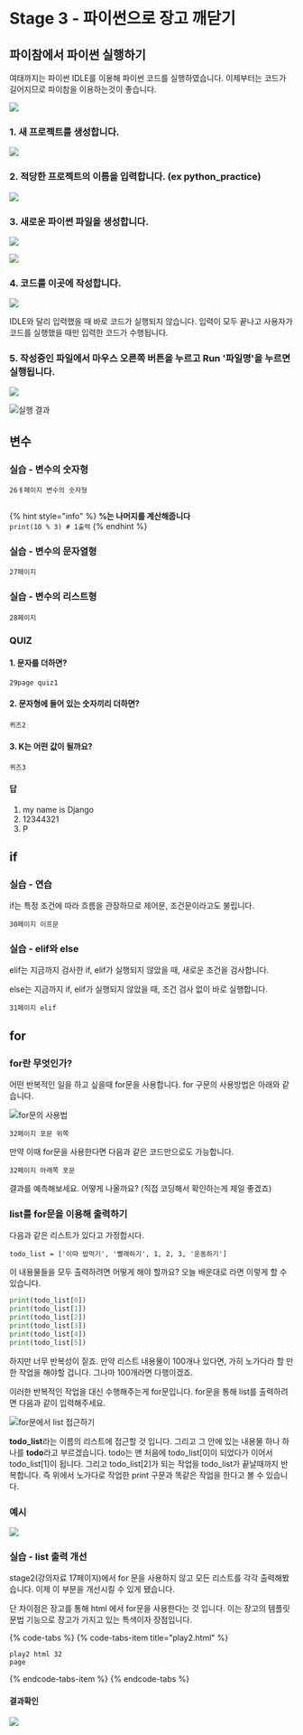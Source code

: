 # Stage 3 - 파이썬으로 장고 깨닫기

## 파이참에서 파이썬 실행하기

여태까지는 파이썬 IDLE를 이용해 파이썬 코드를 실행하였습니다. 이제부터는 코드가 길어지므로 파이참을 이용하는것이 좋습니다.

![](../.gitbook/assets/image%20%2830%29.png)

### 1. 새 프로젝트를 생성합니다.

![](../.gitbook/assets/image%20%28111%29.png)

### 2. 적당한 프로젝트의 이름을 입력합니다. \(ex python\_practice\)

![](../.gitbook/assets/image%20%2828%29.png)

### 3. 새로운 파이썬 파일을 생성합니다.

![](../.gitbook/assets/image%20%2899%29.png)

![](../.gitbook/assets/image%20%2883%29.png)

### 4. 코드를 이곳에 작성합니다.

![](../.gitbook/assets/image%20%2820%29.png)

IDLE와 달리 입력했을 때 바로 코드가 실행되지 않습니다. 입력이 모두 끝나고 사용자가 코드를 실행했을 때만 입력한 코드가 수행됩니다.

### 5. 작성중인 파일에서 마우스 오른쪽 버튼을 누르고 Run '파일명'을 누르면 실행됩니다.

![](../.gitbook/assets/image%20%2865%29.png)

![&#xC2E4;&#xD589; &#xACB0;&#xACFC;](../.gitbook/assets/image%20%2824%29.png)

## 변수

### 실습 - 변수의 숫자형

```text
26ㅔ페이지 변수의 숫자형


```

{% hint style="info" %}
**%는 나머지를 계산해줍니다**  
`print(10 % 3) # 1출력`
{% endhint %}

### 실습 - 변수의 문자열형

```text
27페이지
```

### 실습 - 변수의 리스트형

```text
28페이지

```

### QUIZ

#### 1. 문자를 더하면?

```text
29page quiz1

```

#### 2. 문자형에 들어 있는 숫자끼리 더하면?

```text
퀴즈2
```

#### 3. K는 어떤 값이 될까요?

```text
퀴즈3
```

#### 답

1. my name is Django
2. 12344321
3. P

## if

### 실습 - 연습

if는 특정 조건에 따라 흐름을 관장하므로 제어문, 조건문이라고도 불립니다.

```text
30페이지 이프문
```

### 실습 - elif와 else

elif는 지금까지 검사한 if, elif가 실행되지 않았을 때, 새로운 조건을 검사합니다.

else는 지금까지 if, elif가 실행되지 않았을 때, 조건 검사 없이 바로 실행합니다.

```text
31페이지 elif
```

## for

### for란 무엇인가?

어떤 반복적인 일을 하고 싶을때 for문을 사용합니다. for 구문의 사용방법은 아래와 같습니다.

![for&#xBB38;&#xC758; &#xC0AC;&#xC6A9;&#xBC95;](../.gitbook/assets/image%20%2843%29.png)

```text
32페이지 포문 위쪽
```

만약 이때 for문을 사용한다면 다음과 같은 코드만으로도 가능합니다.

```text
32페이지 아래쪽 포문
```

결과를 예측해보세요. 어떻게 나올까요? \(직접 코딩해서 확인하는게 제일 좋겠죠\)

### list를 for문을 이용해 출력하기

다음과 같은 리스트가 있다고 가정합시다.

`todo_list = ['이따 밥먹기', '빨래하기', 1, 2, 3, '운동하기']`

이 내용물들을 모두 출력하려면 어떻게 해야 할까요? 오늘 배운대로 라면 이렇게 할 수 있습니다.

```python
print(todo_list[0])
print(todo_list[1])
print(todo_list[2])
print(todo_list[3])
print(todo_list[4])
print(todo_list[5])
```

하지만 너무 반복성이 짙죠. 만약 리스트 내용물이 100개나 있다면, 가히 노가다라 할 만한 작업을 해야할 겁니다. 그나마 100개라면 다행이겠죠.

이러한 반복적인 작업을 대신 수행해주는게 for문입니다. for문을 통해 list를 출력하려면 다음과 같이 입력해주세요.

![for&#xBB38;&#xC5D0;&#xC11C; list &#xC811;&#xADFC;&#xD558;&#xAE30;](../.gitbook/assets/image%20%28124%29.png)

**todo\_list**라는 이름의 리스트에 접근할 것 입니다. 그리고 그 안에 있는 내용물 하나 하나를 **todo**라고 부르겠습니다. todo는 맨 처음에 todo\_list\[0\]이 되었다가 이어서 todo\_list\[1\]이 됩니다. 그리고 todo\_list\[2\]가 되는 작업을 todo\_list가 끝날때까지 반복합니다. 즉 위에서 노가다로 작업한 print 구문과 똑같은 작업을 한다고 볼 수 있습니다.

### 예시

![](../.gitbook/assets/image%20%2826%29.png)

### 실습 - list 출력 개선

stage2\(강의자료 17페이지\)에서 for 문을 사용하지 않고 모든 리스트를 각각 출력해봤습니다. 이제 이 부분을 개선시킬 수 있게 됐습니다.

단 차이점은 장고를 통해 html 에서 for문을 사용한다는 것 입니다. 이는 장고의 템플릿 문법 기능으로 장고가 가지고 있는 특색이자 장점입니다.

{% code-tabs %}
{% code-tabs-item title="play2.html" %}
```text
play2 html 32
page
```
{% endcode-tabs-item %}
{% endcode-tabs %}

#### 결과확인

![](../.gitbook/assets/image%20%28115%29.png)

